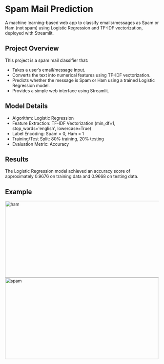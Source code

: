 # Spam Mail Prediction
A machine learning-based web app to classify emails/messages as Spam or Ham (not spam) using Logistic Regression and TF-IDF vectorization, deployed with Streamlit.

## Project Overview
This project is a spam mail classifier that:
 - Takes a user’s email/message input.
 - Converts the text into numerical features using TF-IDF vectorization.
 - Predicts whether the message is Spam or Ham using a trained Logistic Regression model.
 - Provides a simple web interface using Streamlit.

## Model Details
 - Algorithm: Logistic Regression
 - Feature Extraction: TF-IDF Vectorization (min_df=1, stop_words='english', lowercase=True)
 - Label Encoding: Spam = 0, Ham = 1
 - Training/Test Split: 80% training, 20% testing
 - Evaluation Metric: Accuracy

## Results
The Logistic Regression model achieved an accuracy score of approximately 0.9676 on training data and 0.9668 on testing data.

## Example

<img width="512" height="250" alt="ham" src="https://github.com/user-attachments/assets/9fda25a3-cc3b-495f-a9b9-e85e586eec2d" />
<img width="502" height="266" alt="spam" src="https://github.com/user-attachments/assets/6b0774d9-3973-42f9-a7ee-143f7dea43ad" />
